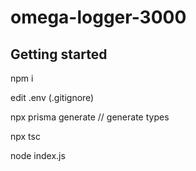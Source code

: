 # omega-logger-3000



## Getting started
npm i

edit .env (.gitignore)

npx prisma generate  // generate types

npx tsc

node index.js
